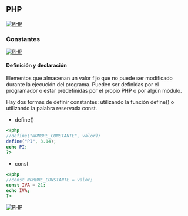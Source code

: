 ## PHP
[![PHP](https://img.shields.io/badge/PHP-787CB5?style=for-the-badge&logo=php&logoColor=white&labelColor=101010)](https://github.com/Alberto-mt/PHP/blob/main/PHP/Apuntes/index.md)

### Constantes
[![PHP](https://img.shields.io/badge/Constantes-c044b8?style=for-the-badge&logo=php&logoColor=white&labelColor=101010)](https://github.com/Alberto-mt/PHP/blob/main/PHP/Apuntes/categories/Constantes.md)

#### Definición y declaración
Elementos que almacenan un valor fijo que no puede ser modificado durante la ejecución del programa. Pueden ser definidas por el programador o estar predefinidas por el propio PHP o por algún módulo.

Hay dos formas de definir constantes: utilizando la función define() o utilizando la palabra reservada const.

- define()
```php
<?php
//define("NOMBRE_CONSTANTE", valor);
define("PI", 3.14);
echo PI;
?>
```
- const
```php
<?php
//const NOMBRE_CONSTANTE = valor;
const IVA = 21;
echo IVA;
?>
```


[![PHP](https://img.shields.io/badge/Constantes-c044b8?style=for-the-badge&label=&#9650;&logoColor=white&labelColor=101010)](https://github.com/Alberto-mt/PHP/blob/main/PHP/Apuntes/categories/Constantes.md)
